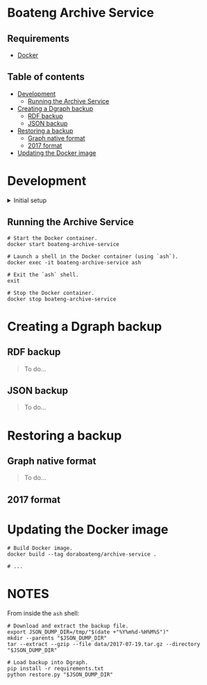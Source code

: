 # Boateng Archive Service

## Requirements

- [Docker](https://www.docker.com)

## Table of contents

- [Development](#development)
    - [Running the Archive Service](#running-the-archive-service)
- [Creating a Dgraph backup](#creating-a-dgraph-backup)
    - [RDF backup](#rdf-backup)
    - [JSON backup](#json-backup)
- [Restoring a backup](#restoring-a-backup)
    - [Graph native format](#graph-native-format)
    - [2017 format](#2017-format)
- [Updating the Docker image](#updating-the-docker-image)

# Development

<details>
    <summary>Initial setup</summary>

```shell
# Clone the repository.
git clone git@github.com:kwcay/boateng-archive-service.git
cd boateng-archive-service

# Build Docker image.
docker build --tag doraboateng/archive-service .

# Create Docker container.
docker run \
    --detach \
    --interactive \
    --mount type=bind,src=$(pwd)/data,dst=/tmp/data \
    --mount type=bind,src=$(pwd)/src,dst=/boateng-archive-service \
    --name boateng-archive-service \
    --tty \
    --workdir /boateng-archive-service \
    doraboateng/archive-service
```
</details>

## Running the Archive Service

```shell
# Start the Docker container.
docker start boateng-archive-service

# Launch a shell in the Docker container (using `ash`).
docker exec -it boateng-archive-service ash

# Exit the `ash` shell.
exit

# Stop the Docker container.
docker stop boateng-archive-service
```

# Creating a Dgraph backup

## RDF backup

>To do...

## JSON backup

>To do...

# Restoring a backup

## Graph native format

>To do...

## 2017 format

# Updating the Docker image

```shell
# Build Docker image.
docker build --tag doraboateng/archive-service .

# ...
```

# NOTES

From inside the `ash` shell:

```shell
# Download and extract the backup file.
export JSON_DUMP_DIR=/tmp/"$(date +"%Y%m%d-%H%M%S")"
mkdir --parents "$JSON_DUMP_DIR"
tar --extract --gzip --file data/2017-07-19.tar.gz --directory "$JSON_DUMP_DIR"

# Load backup into Dgraph.
pip install -r requirements.txt
python restore.py "$JSON_DUMP_DIR"
```
